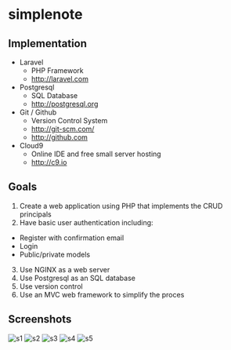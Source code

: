 # simplenote

## Implementation
- Laravel
  - PHP Framework
  - http://laravel.com
- Postgresql
  - SQL Database
  - http://postgresql.org
- Git / Github
  - Version Control System
  - http://git-scm.com/
  - http://github.com
- Cloud9
  - Online IDE and free small server hosting
  - http://c9.io

## Goals
1. Create a web application using PHP that implements the CRUD principals
2. Have basic user authentication including:
  - Register with confirmation email
  - Login
  - Public/private models
3. Use NGINX as a web server
4. Use Postgresql as an SQL database
5. Use version control
6. Use an MVC web framework to simplify the proces

## Screenshots
![s1](http://i.imgur.com/Xluuyr3.png)
![s2](http://i.imgur.com/xL1Gq8H.png)
![s3](http://i.imgur.com/H4pOGzZ.png)
![s4](http://i.imgur.com/gJRuTBQ.png)
![s5](http://i.imgur.com/Wzpe3ex.png)